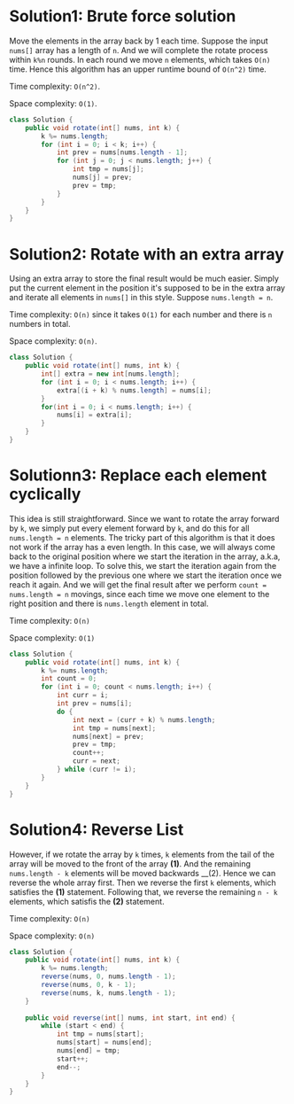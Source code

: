 # Solution1: Brute force solution

Move the elements in the array back by 1 each time. Suppose the input `nums[]` array has a length of `n`. And we will complete the rotate process within `k%n` rounds. In each round we move `n` elements, which takes `O(n)` time. Hence this algorithm has an upper runtime bound of `O(n^2)` time.

Time complexity: `O(n^2)`. 

Space complexity: `O(1)`. 

```Java
class Solution {
    public void rotate(int[] nums, int k) {
        k %= nums.length;
        for (int i = 0; i < k; i++) {
            int prev = nums[nums.length - 1];
            for (int j = 0; j < nums.length; j++) {
                int tmp = nums[j];
                nums[j] = prev;
                prev = tmp;
            }
        }
    }
}
```

# Solution2: Rotate with an extra array

Using an extra array to store the final result would be much easier. Simply put the current element in the position it's supposed to be in the extra array and iterate all elements in `nums[]` in this style. Suppose `nums.length = n`. 

Time complexity: `O(n)` since it takes `O(1)` for each number and there is `n` numbers in total. 

Space complexity: `O(n)`. 

```Java
class Solution {
    public void rotate(int[] nums, int k) {
        int[] extra = new int[nums.length];
        for (int i = 0; i < nums.length; i++) {
            extra[(i + k) % nums.length] = nums[i];
        }
        for(int i = 0; i < nums.length; i++) {
            nums[i] = extra[i];
        }
    }
}
```

# Solutionn3: Replace each element cyclically

This idea is still straightforward. Since we want to rotate the array forward by `k`, we simply put every element forward by `k`, and do this for all `nums.length = n` elements.  The tricky part of this algorithm is that it does not work if the array has a even length. In this case, we will always come back to the original position where we start the iteration in the array, a.k.a, we have a infinite loop. To solve this, we start the iteration again from the position followed by the previous one where we start the iteration once we reach it again. And we will get the final result after we perform `count = nums.length = n` movings, since each time we move one element to the right position and there is `nums.length` element in total. 

Time complexity: `O(n)`

Space complexity: `O(1)`

```Java
class Solution {
    public void rotate(int[] nums, int k) {
        k %= nums.length;
        int count = 0;
        for (int i = 0; count < nums.length; i++) {
            int curr = i;
            int prev = nums[i];
            do {
                int next = (curr + k) % nums.length;
                int tmp = nums[next];
                nums[next] = prev;
                prev = tmp;
                count++;
                curr = next;
            } while (curr != i);
        }
    }
}
```

# Solution4: Reverse List

However, if we rotate the array by `k` times, `k` elements from the tail of the array will be moved to the front of the array __(1)__. And the remaining `nums.length - k` elements will be moved backwards __(2). Hence we can reverse the whole array first. Then we reverse the first `k` elements, which satisfies the __(1)__ statement. Following that, we reverse the remaining `n - k` elements, which satisfis the __(2)__ statement. 

Time complexity: `O(n)`

Space complexity: `O(n)`

```Java
class Solution {
    public void rotate(int[] nums, int k) {
        k %= nums.length;
        reverse(nums, 0, nums.length - 1);
        reverse(nums, 0, k - 1);
        reverse(nums, k, nums.length - 1);
    }
    
    public void reverse(int[] nums, int start, int end) {
        while (start < end) {
            int tmp = nums[start];
            nums[start] = nums[end];
            nums[end] = tmp;
            start++;
            end--;
        }
    }
}
```
